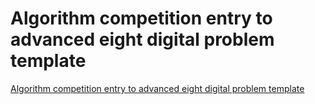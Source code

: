 # Algorithm competition entry to advanced eight digital problem template
[Algorithm competition entry to advanced eight digital problem template](https://aiwithcloud.com/2022/09/15/algorithm_competition_entry_to_advanced_eight_digital_problem_template/)